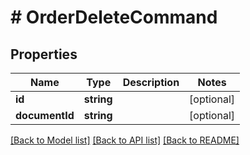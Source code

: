 # # OrderDeleteCommand

## Properties

Name | Type | Description | Notes
------------ | ------------- | ------------- | -------------
**id** | **string** |  | [optional]
**documentId** | **string** |  | [optional]

[[Back to Model list]](../../README.md#models) [[Back to API list]](../../README.md#endpoints) [[Back to README]](../../README.md)
